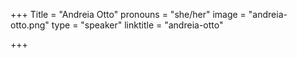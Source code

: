+++
Title = "Andreia Otto"
pronouns = "she/her"
image = "andreia-otto.png"
type = "speaker"
linktitle = "andreia-otto"

+++
